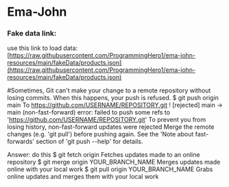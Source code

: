 # Ema-John

### Fake data link: 
use this link to load data: 
[https://raw.githubusercontent.com/ProgrammingHero1/ema-john-resources/main/fakeData/products.json](https://raw.githubusercontent.com/ProgrammingHero1/ema-john-resources/main/fakeData/products.json)


#Sometimes, Git can't make your change to a remote repository without losing commits. When this happens, your push is refused.
$ git push origin main
 To https://github.com/USERNAME/REPOSITORY.git
  ! [rejected]        main -> main (non-fast-forward)
 error: failed to push some refs to 'https://github.com/USERNAME/REPOSITORY.git'
 To prevent you from losing history, non-fast-forward updates were rejected
 Merge the remote changes (e.g. 'git pull') before pushing again.  See the
 'Note about fast-forwards' section of 'git push --help' for details.

Answer: do this
$ git fetch origin
 Fetches updates made to an online repository
$ git merge origin YOUR_BRANCH_NAME
 Merges updates made online with your local work
$ git pull origin YOUR_BRANCH_NAME
 Grabs online updates and merges them with your local work
